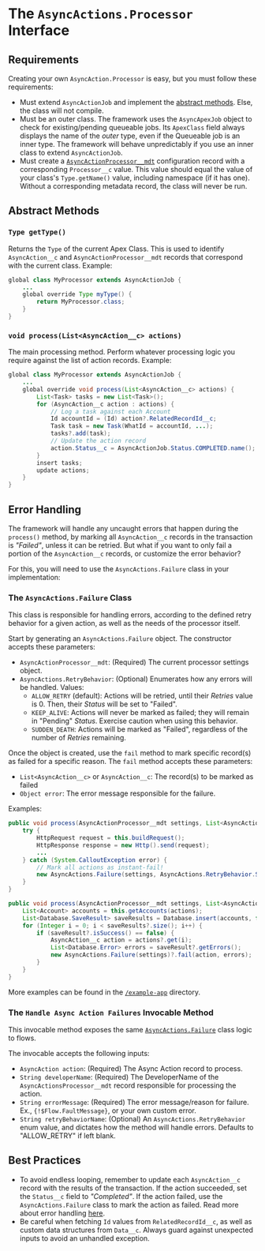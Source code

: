 # The `AsyncActions.Processor` Interface

## Requirements

Creating your own `AsyncAction.Processor` is easy, but you must follow these requirements:

- Must extend `AsyncActionJob` and implement the [abstract methods](#abstract-methods). Else, the class will not compile.
- Must be an outer class. The framework uses the `AsyncApexJob` object to check for existing/pending queueable jobs. Its `ApexClass` field always displays the name of the _outer_ type, even if the Queueable job is an inner type. The framework will behave unpredictably if you use an inner class to extend `AsyncActionJob`.
- Must create a [`AsyncActionProcessor__mdt`](/docs/PROCESSORSETTINGS.md) configuration record with a corresponding `Processor__c` value. This value should equal the value of your class's `Type.getName()` value, including namespace (if it has one). Without a corresponding metadata record, the class will never be run.

## Abstract Methods

### `Type getType()`

Returns the `Type` of the current Apex Class. This is used to identify `AsyncAction__c` and `AsyncActionProcessor__mdt` records that correspond with the current class. Example:

```java
global class MyProcessor extends AsyncActionJob {
    ...
    global override Type myType() {
        return MyProcessor.class;
    }
}
```

### `void process(List<AsyncAction__c> actions)`

The main processing method. Perform whatever processing logic you require against the list of action records. Example:

```java
global class MyProcessor extends AsyncActionJob {
    ...
    global override void process(List<AsyncAction__c> actions) {
        List<Task> tasks = new List<Task>();
        for (AsyncAction__c action : actions) {
            // Log a task against each Account
            Id accountId = (Id) action?.RelatedRecordId__c;
            Task task = new Task(WhatId = accountId, ...);
            tasks?.add(task);
            // Update the action record
            action.Status__c = AsyncActionJob.Status.COMPLETED.name();
        }
        insert tasks;
        update actions;
    }
}
```

## Error Handling

The framework will handle any uncaught errors that happen during the `process()` method, by marking all `AsyncAction__c` records in the transaction is _"Failed"_, unless it can be retried. But what if you want to only fail a portion of the `AsyncAction__c` records, or customize the error behavior?

For this, you will need to use the `AsyncActions.Failure` class in your implementation:

### The `AsyncActions.Failure` Class

This class is responsible for handling errors, according to the defined retry behavior for a given action, as well as the needs of the processor itself.

Start by generating an `AsyncActions.Failure` object. The constructor accepts these parameters:

- `AsyncActionProcessor__mdt`: (Required) The current processor settings object.
- `AsyncActions.RetryBehavior`: (Optional) Enumerates how any errors will be handled. Values:
    - `ALLOW_RETRY` (default): Actions will be retried, until their _Retries_ value is 0. Then, their _Status_ will be set to "Failed".
    - `KEEP_ALIVE`: Actions will never be marked as failed; they will remain in "Pending" _Status_. Exercise caution when using this behavior.
    - `SUDDEN_DEATH`: Actions will be marked as "Failed", regardless of the number of _Retries_ remaining.

Once the object is created, use the `fail` method to mark specific record(s) as failed for a specific reason. The `fail` method accepts these parameters:

- `List<AsyncAction__c>` or `AsyncAction__c`: The record(s) to be marked as failed
- `Object error`: The error message responsible for the failure.

Examples:

```java
public void process(AsyncActionProcessor__mdt settings, List<AsyncAction__c> actions) {
    try {
        HttpRequest request = this.buildRequest();
        HttpResponse response = new Http().send(request);
        ...
    } catch (System.CalloutException error) {
        // Mark all actions as instant-fail!
        new AsyncActions.Failure(settings, AsyncActions.RetryBehavior.SUDDEN_DEATH)?.fail(actions, error);
    }
}
```

```java
public void process(AsyncActionProcessor__mdt settings, List<AsyncAction__c> actions) {
    List<Account> accounts = this.getAccounts(actions);
    List<Database.SaveResult> saveResults = Database.insert(accounts, false);
    for (Integer i = 0; i < saveResults?.size(); i++) {
        if (saveResult?.isSuccess() == false) {
            AsyncAction__c action = actions?.get(i);
            List<Database.Error> errors = saveResult?.getErrors();
            new AsyncActions.Failure(settings)?.fail(action, errors);
        }
    }
}
```

More examples can be found in the [`/example-app`](/example-app/) directory.

### The `Handle Async Action Failures` Invocable Method

This invocable method exposes the same [`AsyncActions.Failure`](#the-asyncactionsfailure-class) class logic to flows.

The invocable accepts the following inputs:

- `AsyncAction action`: (Required) The Async Action record to process.
- `String developerName`: (Required) The DeveloperName of the `AsyncActionsProcessor__mdt` record responsible for processing the action.
- `String errorMessage`: (Required) The error message/reason for failure. Ex., `{!$Flow.FaultMessage}`, or your own custom error.
- `String retryBehaviorName`: (Optional) An `AsyncActions.RetryBehavior` enum value, and dictates how the method will handle errors. Defaults to "ALLOW_RETRY" if left blank.

## Best Practices

- To avoid endless looping, remember to update each `AsyncAction__c` record with the results of the transaction. If the action succeeded, set the `Status__c` field to _"Completed"_. If the action failed, use the `AsyncActions.Failure` class to mark the action as failed. Read more about error handling [here](#error-handling).
- Be careful when fetching `Id` values from `RelatedRecordId__c`, as well as custom data structures from `Data__c`. Always guard against unexpected inputs to avoid an unhandled exception.
